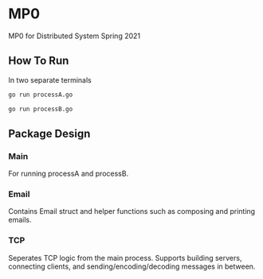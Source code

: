 # MP0
MP0 for Distributed System Spring 2021

## How To Run
In two separate terminals
```bash
go run processA.go
```
```bash
go run processB.go
```

## Package Design
### Main
For running processA and processB.

### Email
Contains Email struct and helper functions such as composing and printing emails.

### TCP
Seperates TCP logic from the main process.
Supports building servers, connecting clients, and sending/encoding/decoding messages in between. 
